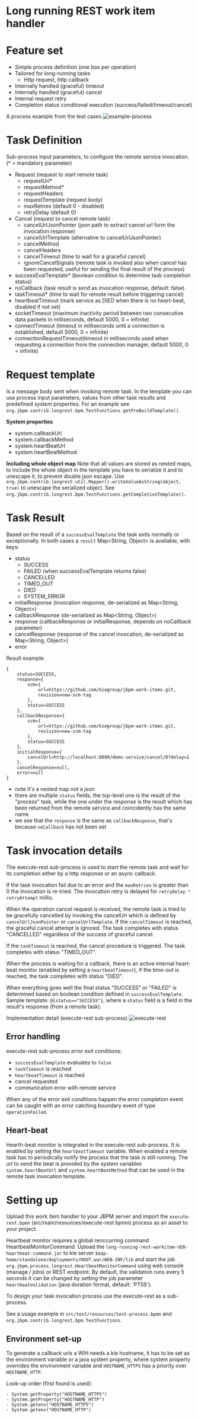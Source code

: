 Long running REST work item handler
===================================


Feature set
===========
- Simple process definition (one box per operation)
- Tailored for long-running tasks
    - Http request, http callback
- Internally handled (graceful) timeout
- Internally handled (graceful) cancel
- Internal request retry 
- Completion status conditional execution (success/failed/timeout/cancel) 

A process example from the test cases
![example-process](src/test/resources/test-process.svg)


Task Definition
===============

Sub-process input parameters, to configure the remote service invocation. (* = mandatory parameter)

- Request (request to start remote task)
  - requestUrl*
  - requestMethod*
  - requestHeaders
  - requestTemplate (request body)
  - maxRetries (default 0 - disabled)
  - retryDelay (default 0)
- Cancel (request to cancel remote task)
  - cancelUrlJsonPointer (json path to extract cancel url form the invocation response)
  - cancelUrlTemplate (alternative to cancelUrlJsonPointer)
  - cancelMethod
  - cancelHeaders
  - cancelTimeout (time to wait for a graceful cancel)
  - ignoreCancelSignals (remote task is invoked also when cancel has been requested, useful for sending the final result of the process)
- successEvalTemplate* (boolean condition to determine task completion status)
- noCallback (task result is send as invocation response, default: false)
- taskTimeout* (time to wait for remote result before triggering cancel)
- heartbeatTimeout (mark service as DIED when there is no heart-beat, disabled if not set)
- socketTimeout (maximum inactivity period between two consecutive data packets in milliseconds, default 5000, 0 = infinite)
- connectTimeout (timeout in milliseconds until a connection is established, default 5000, 0 = infinite)
- connectionRequestTimeout(timeout in milliseconds used when requesting a connection from the connection manager, default 5000, 0 = infinite)

Request template
================
Is a message body sent when invoking remote task.
In the template you can use process input parameters, values from other task results and predefined _system_ properties.
For an example see `org.jbpm.contrib.longrest.bpm.TestFunctions.getPreBuildTemplate()`.

**System properties**
- system.callbackUrl
- system.callbackMethod
- system.heartBeatUrl
- system.heartBeatMethod

**Including whole object map**
Note that all values are stored as nested maps, 
to include the whole object in the template you have to serialize it and to unescape it, to prevent double json escape.
Use `org.jbpm.contrib.longrest.util.Mapper().writeValueAsString(object, true)` to unescape the serialized object.
See `org.jbpm.contrib.longrest.bpm.TestFunctions.getCompletionTemplate()`.


Task Result
===========
Based on the result of a `successEvalTemplate` the task exits normally or exceptionally.
In both cases a `result` Map<String, Object> is available, with keys:
- status
  - SUCCESS
  - FAILED (when successEvalTemplate returns false)
  - CANCELLED
  - TIMED_OUT
  - DIED
  - SYSTEM_ERROR
- initialResponse (invocation response, de-serialized as Map<String, Object>)
- callbackResponse (de-serialized as Map<String, Object>)
- response (callbackResponse or initialResponse, depends on noCallback parameter)
- cancelResponse (response of the cancel invocation, de-serialized as Map<String, Object>)
- error

Result example:
```
{
    status=SUCCESS,
    response={
        scm={
            url=https://github.com/kiegroup/jbpm-work-items.git, 
            revision=new-scm-tag
        }, 
        status=SUCCESS
    }, 
    callbackResponse={
        scm={
            url=https://github.com/kiegroup/jbpm-work-items.git, 
            revision=new-scm-tag
        }, 
        status=SUCCESS
    }, 
    initialResponse={
        cancelUrl=http://localhost:8080/demo-service/cancel/0?delay=1
    }, 
    cancelResponse=null, 
    error=null
}
```
- note it's a nested map not a json
- there are multiple `status` fields, the top-level one is the result of the "process" task, 
  while the one under the response is the result which has been returned from the remote service and coincidently has the same name
- we see that the `response` is the same as `callbackResponse`, that's because `noCallback` has not been set


Task invocation details
=======================
The execute-rest sub-process is used to start the remote task and wait for its completion either by a http response or an async callback.

If the task invocation fail due to an error and the `maxRetries` is greater than 0 the invocation is re-tried. 
The invocation retry is delayed for `retryDelay * retryAttempt` millis.

When the operation cancel request is received, the remote task is tried to be gracefully cancelled by invoking the cancelUrl which is defined by `cancelUrlJsonPointer` or `cancelUrlTemplate`.
If the `cancelTimeout` is reached, the graceful cancel attempt is ignored. The task completes with status "CANCELLED" regardless of the success of graceful cancel.

If the `taskTimeout` is reached, the cancel procedure is triggered. The task completes with status "TIMED_OUT".

When the process is waiting for a callback, there is an active internal heart-beat monitor (enabled by setting a `heartbeatTimeout`), 
if the time-out is reached, the task completes with status "DIED".

When everything goes well the final status "SUCCESS" or "FAILED" is determined based on boolean condition defined in `successEvalTemplate`.
Sample template: `@{status=="SUCCESS"}`, where a `status` field is a field in the result's response (from a remote task).

Implementation detail (execute-rest sub-process)
![execute-rest](src/main/resources/execute-rest.svg)


## Error handling

execute-rest sub-process error exit conditions:
- `successEvalTemplate` evaluates to `false`
- `taskTimeout` is reached
- `heartbeatTimeout` is reached
- cancel requested
- communication error with remote service

When any of the error exit conditions happen the error completion event can be caught with an error catching boundary event of type `operationFailed`. 

## Heart-beat

Hearth-beat monitor is integrated in the execute-rest sub-process. It is enabled by setting the `heartbeatTimeout` variable.
When enabled a remote task has to periodically notify the process that the task is still running.
The url to send the beat is provided by the system variables `system.heartBeatUrl` and `system.heartBeatMethod` that can be used in the remote task invocation template.


Setting up
==========
Upload this work item handler to your JBPM server and import the `execute-rest.bpmn` (src/main/resources/execute-rest.bpmn) process as an asset to your project.

Heartbeat monitor requires a global reoccurring command HeartbeatMonitorCommand. Upload the `long-running-rest-workitem-VER-heartbeat-command.jar` to kie server `$eap-home/standalone/deployments/ROOT.war/WEB-INF/lib`
and start the job `org.jbpm.process.longrest.HeartbeatMonitorCommand` using web console (manage / jobs) or REST endpoint.
By default, the validation runs every 5 seconds it can be changed by setting the job parameter `heartbeatValidation` (java duration format, default: 'PT5S').

To design your task invocation process use the execute-rest as a sub-process.

See a usage example in `src/test/resources/test-process.bpmn` and `org.jbpm.contrib.longrest.bpm.TestFunctions`.

## Environment set-up

To generate a callback urls a WIH needs a kie hostname, it has to be set as the environment variable or a java system property, 
where system property overrides the environment variable and `HOSTNAME_HTTPS` has a priority over `HOSTNAME_HTTP`.

Look-up order (first found is used):
```
- System.getProperty("HOSTNAME_HTTPS")
- System.getProperty("HOSTNAME_HTTP")
- System.getenv("HOSTNAME_HTTPS")
- System.getenv("HOSTNAME_HTTP")
```
